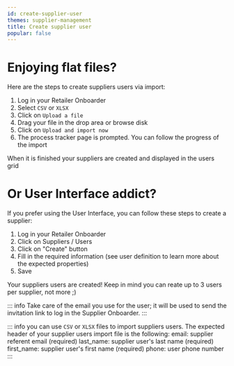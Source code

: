 ```yaml
---
id: create-supplier-user
themes: supplier-management
title: Create supplier user
popular: false
---
```


# Enjoying flat files?

Here are the steps to create suppliers users via import:

1. Log in your Retailer Onboarder
1. Select `CSV` or `XLSX`
1. Click on `Upload a file`
1. Drag your file in the drop area or browse disk
1. Click on `Upload and import now`
1. The process tracker page is prompted. You can follow the progress of the import

When it is finished your suppliers are created and displayed in the users grid

# Or User Interface addict?

If you prefer using the User Interface, you can follow these steps to create a supplier:

1. Log in your Retailer Onboarder
1. Click on Suppliers / Users
1. Click on "Create" button
1. Fill in the required information (see user definition to learn more about the expected properties)
1. Save

Your suppliers users are created! Keep in mind you can reate up to 3 users per supplier, not more ;)

::: info
Take care of the email you use for the user; it will be used to send the invitation link to log in the Supplier Onboarder.
:::

::: info
you can use `CSV` or `XLSX` files to import suppliers users. The expected header of your supplier users import file is the following:
    email: supplier referent email (required)
    last_name: supplier user's last name (required)
    first_name: supplier user's first name (required)
    phone: user phone number
:::
